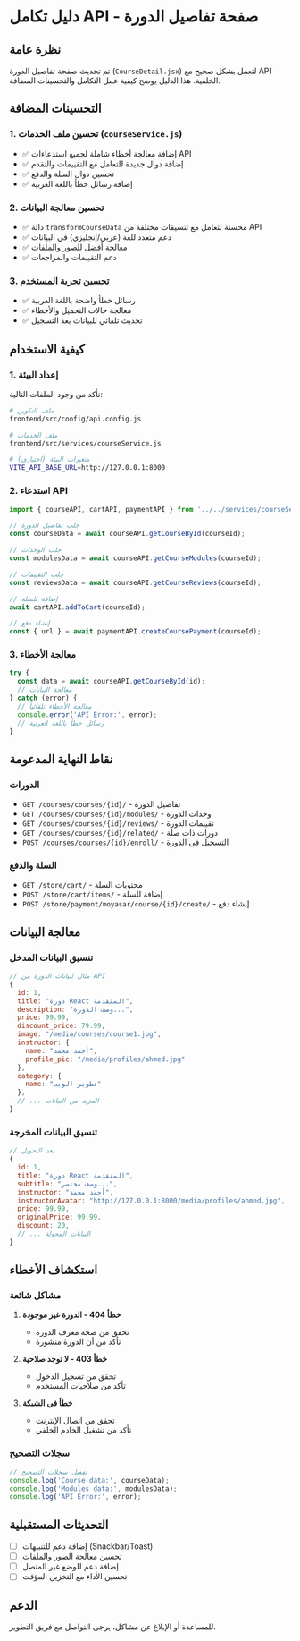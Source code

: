 # دليل تكامل API - صفحة تفاصيل الدورة

## نظرة عامة

تم تحديث صفحة تفاصيل الدورة (`CourseDetail.jsx`) لتعمل بشكل صحيح مع API الخلفية. هذا الدليل يوضح كيفية عمل التكامل والتحسينات المضافة.

## التحسينات المضافة

### 1. تحسين ملف الخدمات (`courseService.js`)

- ✅ إضافة معالجة أخطاء شاملة لجميع استدعاءات API
- ✅ إضافة دوال جديدة للتعامل مع التقييمات والتقدم
- ✅ تحسين دوال السلة والدفع
- ✅ إضافة رسائل خطأ باللغة العربية

### 2. تحسين معالجة البيانات

- ✅ دالة `transformCourseData` محسنة لتعامل مع تنسيقات مختلفة من API
- ✅ دعم متعدد للغة (عربي/إنجليزي) في البيانات
- ✅ معالجة أفضل للصور والملفات
- ✅ دعم التقييمات والمراجعات

### 3. تحسين تجربة المستخدم

- ✅ رسائل خطأ واضحة باللغة العربية
- ✅ معالجة حالات التحميل والأخطاء
- ✅ تحديث تلقائي للبيانات بعد التسجيل

## كيفية الاستخدام

### 1. إعداد البيئة

تأكد من وجود الملفات التالية:

```bash
# ملف التكوين
frontend/src/config/api.config.js

# ملف الخدمات
frontend/src/services/courseService.js

# متغيرات البيئة (اختياري)
VITE_API_BASE_URL=http://127.0.0.1:8000
```

### 2. استدعاء API

```javascript
import { courseAPI, cartAPI, paymentAPI } from '../../services/courseService';

// جلب تفاصيل الدورة
const courseData = await courseAPI.getCourseById(courseId);

// جلب الوحدات
const modulesData = await courseAPI.getCourseModules(courseId);

// جلب التقييمات
const reviewsData = await courseAPI.getCourseReviews(courseId);

// إضافة للسلة
await cartAPI.addToCart(courseId);

// إنشاء دفع
const { url } = await paymentAPI.createCoursePayment(courseId);
```

### 3. معالجة الأخطاء

```javascript
try {
  const data = await courseAPI.getCourseById(id);
  // معالجة البيانات
} catch (error) {
  // معالجة الأخطاء تلقائياً
  console.error('API Error:', error);
  // رسائل خطأ باللغة العربية
}
```

## نقاط النهاية المدعومة

### الدورات
- `GET /courses/courses/{id}/` - تفاصيل الدورة
- `GET /courses/courses/{id}/modules/` - وحدات الدورة
- `GET /courses/courses/{id}/reviews/` - تقييمات الدورة
- `GET /courses/courses/{id}/related/` - دورات ذات صلة
- `POST /courses/courses/{id}/enroll/` - التسجيل في الدورة

### السلة والدفع
- `GET /store/cart/` - محتويات السلة
- `POST /store/cart/items/` - إضافة للسلة
- `POST /store/payment/moyasar/course/{id}/create/` - إنشاء دفع

## معالجة البيانات

### تنسيق البيانات المدخل

```javascript
// مثال لبيانات الدورة من API
{
  id: 1,
  title: "دورة React المتقدمة",
  description: "وصف الدورة...",
  price: 99.99,
  discount_price: 79.99,
  image: "/media/courses/course1.jpg",
  instructor: {
    name: "أحمد محمد",
    profile_pic: "/media/profiles/ahmed.jpg"
  },
  category: {
    name: "تطوير الويب"
  },
  // ... المزيد من البيانات
}
```

### تنسيق البيانات المخرجة

```javascript
// بعد التحويل
{
  id: 1,
  title: "دورة React المتقدمة",
  subtitle: "وصف مختصر...",
  instructor: "أحمد محمد",
  instructorAvatar: "http://127.0.0.1:8000/media/profiles/ahmed.jpg",
  price: 99.99,
  originalPrice: 99.99,
  discount: 20,
  // ... البيانات المحولة
}
```

## استكشاف الأخطاء

### مشاكل شائعة

1. **خطأ 404 - الدورة غير موجودة**
   - تحقق من صحة معرف الدورة
   - تأكد من أن الدورة منشورة

2. **خطأ 403 - لا توجد صلاحية**
   - تحقق من تسجيل الدخول
   - تأكد من صلاحيات المستخدم

3. **خطأ في الشبكة**
   - تحقق من اتصال الإنترنت
   - تأكد من تشغيل الخادم الخلفي

### سجلات التصحيح

```javascript
// تفعيل سجلات التصحيح
console.log('Course data:', courseData);
console.log('Modules data:', modulesData);
console.log('API Error:', error);
```

## التحديثات المستقبلية

- [ ] إضافة دعم للتنبيهات (Snackbar/Toast)
- [ ] تحسين معالجة الصور والملفات
- [ ] إضافة دعم للوضع غير المتصل
- [ ] تحسين الأداء مع التخزين المؤقت

## الدعم

للمساعدة أو الإبلاغ عن مشاكل، يرجى التواصل مع فريق التطوير.
